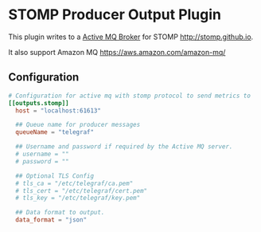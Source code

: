 # STOMP Producer Output Plugin

This plugin writes to a [Active MQ Broker](http://activemq.apache.org/)
for STOMP <http://stomp.github.io>.

It also support Amazon MQ  <https://aws.amazon.com/amazon-mq/>

## Configuration

```toml @sample.conf
# Configuration for active mq with stomp protocol to send metrics to
[[outputs.stomp]]
  host = "localhost:61613"

  ## Queue name for producer messages
  queueName = "telegraf"

  ## Username and password if required by the Active MQ server.
  # username = ""
  # password = ""

  ## Optional TLS Config
  # tls_ca = "/etc/telegraf/ca.pem"
  # tls_cert = "/etc/telegraf/cert.pem"
  # tls_key = "/etc/telegraf/key.pem"

  ## Data format to output.
  data_format = "json"
```
